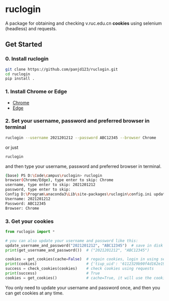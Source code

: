 # ruclogin

A package for obtaining and checking v.ruc.edu.cn **cookies** using selenium (headless) and requests.

## Get Started

### 0. Install ruclogin

```bash
git clone https://github.com/panjd123/ruclogin.git
cd ruclogin
pip install .
```

### 1. Install Chrome or Edge

- [Chrome](https://www.google.cn/chrome/)
- [Edge](https://www.microsoft.com/zh-cn/edge)

### 2. Set your username, password and preferred browser in terminal

```bash
ruclogin --username 2021201212 --password ABC12345 --browser Chrome
```

or just

```bash
ruclogin
```

and then type your username, password and preferred browser in terminal.

```bash
(base) PS D:\Code\campus\ruclogin> ruclogin
browser(Chrome/Edge), type enter to skip: Chrome
username, type enter to skip: 2021201212
password, type enter to skip: 
Config D:\Program\anaconda3\Lib\site-packages\ruclogin\config.ini updated:
Username: 2021201212
Password: ABC12345
Browser: Chrome
```

### 3. Get your cookies

```python
from ruclogin import *

# you can also update your username and password like this:
update_username_and_password("2021201212", "ABC12345")  # save in disk
print(get_username_and_password())  # ("2021201212", "ABC12345")

cookies = get_cookies(cache=False)  # regain cookies, login in using selenium, save in disk
print(cookies)                      # {'tiup_uid': '6112329b90f4d162e19b83c9', 'access_token': 'rhMSVympSBON2Xr8yAdhnQ'}
success = check_cookies(cookies)    # check cookies using requests
print(success)                      # True
cookies = get_cookies()             # cache=True, it will use the cookies obtained last time, check it first, if it fails, regain it
```

You only need to update your username and password once, and then you can get cookies at any time.